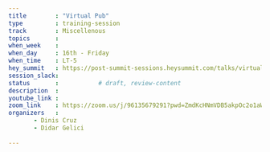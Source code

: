 ```yaml
---
title        : "Virtual Pub"
type         : training-session
track        : Miscellenous
topics       : 
when_week    : 
when_day     : 16th - Friday
when_time    : LT-5
hey_summit   : https://post-summit-sessions.heysummit.com/talks/virtual-pub/
session_slack:
status       :           # draft, review-content
description  : 
youtube_link : 
zoom_link    : https://zoom.us/j/96135679291?pwd=ZmdKcHNmVDB5akpOc2o1aWNaYS9uZz09
organizers   : 
       - Dinis Cruz
       - Didar Gelici
      
---
```


